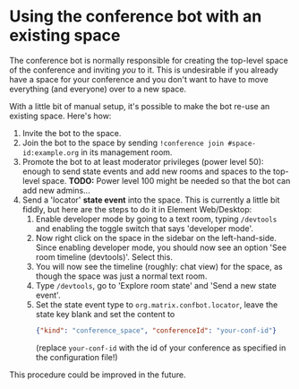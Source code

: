 # Using the conference bot with an existing space

The conference bot is normally responsible for creating the top-level space of
the conference and inviting *you* to it.
This is undesirable if you already have a space for your conference and you don't
want to have to move everything (and everyone) over to a new space.

With a little bit of manual setup, it's possible to make the bot re-use an existing space.
Here's how:

 1. Invite the bot to the space.
 2. Join the bot to the space by sending `!conference join #space-id:example.org` in its management room.
 3. Promote the bot to at least moderator privileges (power level 50): enough
    to send state events and add new rooms and spaces to the top-level space.
    **TODO:** Power level 100 might be needed so that the bot can add new admins...
 4. Send a 'locator' **state event** into the space.
    This is currently a little bit fiddly, but here are the steps to do it in Element Web/Desktop:
     1. Enable developer mode by going to a text room, typing `/devtools` and enabling
        the toggle switch that says 'developer mode'.
     2. Now right click on the space in the sidebar on the left-hand-side.
        Since enabling developer mode, you should now see an option 'See room timeline (devtools)'. Select this.
     3. You will now see the timeline (roughly: chat view) for the space,
        as though the space was just a normal text room.
     4. Type `/devtools`, go to 'Explore room state' and 'Send a new state event'.
     5. Set the state event type to `org.matrix.confbot.locator`, leave the state key blank and set the content to
        ```json
        {"kind": "conference_space", "conferenceId": "your-conf-id"}
        ```
        (replace `your-conf-id` with the id of your conference as specified in the configuration file!)


This procedure could be improved in the future.
